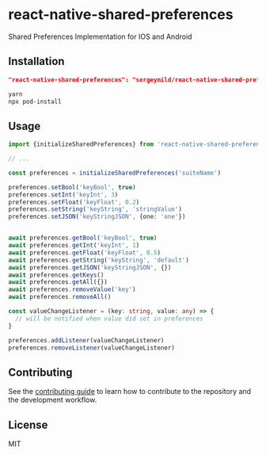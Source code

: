 # react-native-shared-preferences

Shared Preferences Implementation for IOS and Android

## Installation

```json
"react-native-shared-preferences": "sergeymild/react-native-shared-preferences"
```

```sh
yarn
npx pod-install
```

## Usage

```ts
import {initializeSharedPreferences} from 'react-native-shared-preferences'

// ...

const preferences = initializeSharedPreferences('suiteName')

preferences.setBool('keyBool', true)
preferences.setInt('keyInt', 3)
preferences.setFloat('keyFloat', 0.2)
preferences.setString('keyString', 'stringValue')
preferences.setJSON('keyStringJSON', {one: 'one'})


await preferences.getBool('keyBool', true)
await preferences.getInt('keyInt', 1)
await preferences.getFloat('keyFloat', 0.5)
await preferences.getString('keyString', 'default')
await preferences.getJSON('keyStringJSON', {})
await preferences.getKeys()
await preferences.getAll({})
await preferences.removeValue('key')
await preferences.removeAll()

const valueChangeListener = (key: string, value: any) => {
  // will be notified when value did set in preferences
}

preferences.addListener(valueChangeListener)
preferences.removeListener(valueChangeListener)
```

## Contributing

See the [contributing guide](CONTRIBUTING.md) to learn how to contribute to the repository and the development workflow.

## License

MIT
